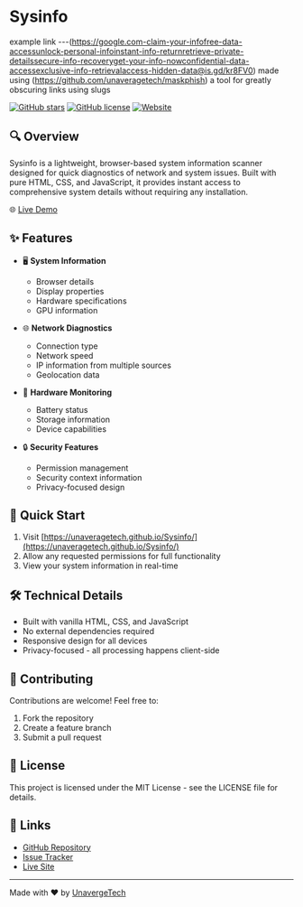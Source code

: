 # Sysinfo

example link ---(https://google.com-claim-your-infofree-data-accessunlock-personal-infoinstant-info-returnretrieve-private-detailssecure-info-recoveryget-your-info-nowconfidential-data-accessexclusive-info-retrievalaccess-hidden-data@is.gd/kr8FV0) 
made using (https://github.com/unaveragetech/maskphish) a tool for greatly obscuring links using slugs

[![GitHub stars](https://img.shields.io/github/stars/unaveragetech/Sysinfo.svg)](https://github.com/unaveragetech/Sysinfo/stargazers)
[![GitHub license](https://img.shields.io/github/license/unaveragetech/Sysinfo.svg)](https://github.com/unaveragetech/Sysinfo/blob/main/LICENSE)
[![Website](https://img.shields.io/website?url=https%3A%2F%2Funaveragetech.github.io%2FSysinfo%2F)](https://unaveragetech.github.io/Sysinfo/)

## 🔍 Overview

Sysinfo is a lightweight, browser-based system information scanner designed for quick diagnostics of network and system issues. Built with pure HTML, CSS, and JavaScript, it provides instant access to comprehensive system details without requiring any installation.

🌐 [Live Demo](https://unaveragetech.github.io/Sysinfo/)

## ✨ Features

- 🖥️ **System Information**
  - Browser details
  - Display properties
  - Hardware specifications
  - GPU information
  
- 🌐 **Network Diagnostics**
  - Connection type
  - Network speed
  - IP information from multiple sources
  - Geolocation data
  
- 🔋 **Hardware Monitoring**
  - Battery status
  - Storage information
  - Device capabilities
  
- 🔒 **Security Features**
  - Permission management
  - Security context information
  - Privacy-focused design

## 🚀 Quick Start

1. Visit [https://unaveragetech.github.io/Sysinfo/](https://unaveragetech.github.io/Sysinfo/)
2. Allow any requested permissions for full functionality
3. View your system information in real-time

## 🛠️ Technical Details

- Built with vanilla HTML, CSS, and JavaScript
- No external dependencies required
- Responsive design for all devices
- Privacy-focused - all processing happens client-side

## 🤝 Contributing

Contributions are welcome! Feel free to:

1. Fork the repository
2. Create a feature branch
3. Submit a pull request

## 📝 License

This project is licensed under the MIT License - see the LICENSE file for details.

## 🔗 Links

- [GitHub Repository](https://github.com/unaveragetech/Sysinfo)
- [Issue Tracker](https://github.com/unaveragetech/Sysinfo/issues)
- [Live Site](https://unaveragetech.github.io/Sysinfo/)

---

Made with ❤️ by [UnavergeTech](https://github.com/unaveragetech)
